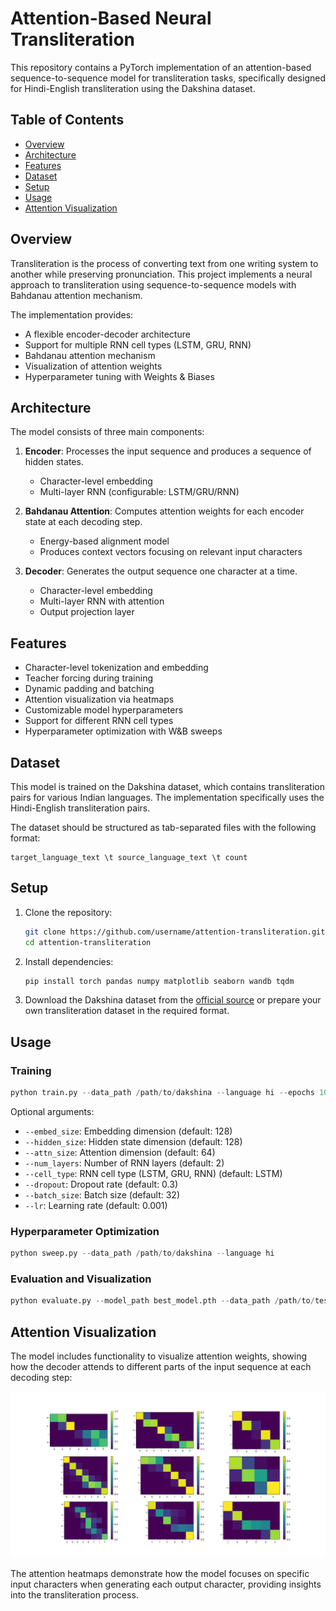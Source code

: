 # Attention-Based Neural Transliteration

This repository contains a PyTorch implementation of an attention-based sequence-to-sequence model for transliteration tasks, specifically designed for Hindi-English transliteration using the Dakshina dataset.

## Table of Contents
- [Overview](#overview)
- [Architecture](#architecture)
- [Features](#features)
- [Dataset](#dataset)
- [Setup](#setup)
- [Usage](#usage)
- [Attention Visualization](#attention-visualization)

## Overview

Transliteration is the process of converting text from one writing system to another while preserving pronunciation. This project implements a neural approach to transliteration using sequence-to-sequence models with Bahdanau attention mechanism.

The implementation provides:
- A flexible encoder-decoder architecture
- Support for multiple RNN cell types (LSTM, GRU, RNN)
- Bahdanau attention mechanism
- Visualization of attention weights
- Hyperparameter tuning with Weights & Biases

## Architecture

The model consists of three main components:

1. **Encoder**: Processes the input sequence and produces a sequence of hidden states.
   - Character-level embedding
   - Multi-layer RNN (configurable: LSTM/GRU/RNN)

2. **Bahdanau Attention**: Computes attention weights for each encoder state at each decoding step.
   - Energy-based alignment model
   - Produces context vectors focusing on relevant input characters

3. **Decoder**: Generates the output sequence one character at a time.
   - Character-level embedding
   - Multi-layer RNN with attention
   - Output projection layer

## Features

- Character-level tokenization and embedding
- Teacher forcing during training
- Dynamic padding and batching
- Attention visualization via heatmaps
- Customizable model hyperparameters
- Support for different RNN cell types
- Hyperparameter optimization with W&B sweeps

## Dataset

This model is trained on the Dakshina dataset, which contains transliteration pairs for various Indian languages. The implementation specifically uses the Hindi-English transliteration pairs.

The dataset should be structured as tab-separated files with the following format:
```
target_language_text \t source_language_text \t count
```

## Setup

1. Clone the repository:
   ```bash
   git clone https://github.com/username/attention-transliteration.git
   cd attention-transliteration
   ```

2. Install dependencies:
   ```bash
   pip install torch pandas numpy matplotlib seaborn wandb tqdm
   ```

3. Download the Dakshina dataset from the [official source](https://github.com/google-research-datasets/dakshina) or prepare your own transliteration dataset in the required format.

## Usage

### Training

```python
python train.py --data_path /path/to/dakshina --language hi --epochs 10
```

Optional arguments:
- `--embed_size`: Embedding dimension (default: 128)
- `--hidden_size`: Hidden state dimension (default: 128)
- `--attn_size`: Attention dimension (default: 64)
- `--num_layers`: Number of RNN layers (default: 2)
- `--cell_type`: RNN cell type (LSTM, GRU, RNN) (default: LSTM)
- `--dropout`: Dropout rate (default: 0.3)
- `--batch_size`: Batch size (default: 32)
- `--lr`: Learning rate (default: 0.001)

### Hyperparameter Optimization

```python
python sweep.py --data_path /path/to/dakshina --language hi
```

### Evaluation and Visualization

```python
python evaluate.py --model_path best_model.pth --data_path /path/to/test_data
```


## Attention Visualization

The model includes functionality to visualize attention weights, showing how the decoder attends to different parts of the input sequence at each decoding step:

![Attention Heatmap](allHeatMaps.png)

The attention heatmaps demonstrate how the model focuses on specific input characters when generating each output character, providing insights into the transliteration process.

